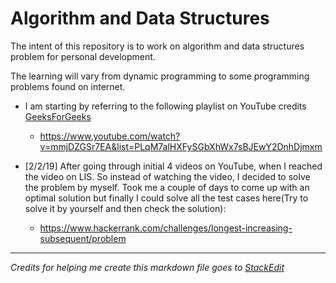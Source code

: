 
# Algorithm and Data Structures
The intent of this repository is to work on algorithm and data structures problem for personal development.

The learning will vary from dynamic programming to some programming problems found on internet.

 - I am starting by referring to the following playlist on YouTube credits [GeeksForGeeks](https://www.geeksforgeeks.org)
	 - https://www.youtube.com/watch?v=mmjDZGSr7EA&list=PLqM7alHXFySGbXhWx7sBJEwY2DnhDjmxm

- [2/2/19] After going through initial 4 videos on YouTube, when I  reached the video on LIS. So instead of watching the video, I decided to solve the problem by myself. Took me a couple of days to come up with an optimal solution but finally I could solve all the test cases here(Try to solve it by yourself and then check the solution):
	- https://www.hackerrank.com/challenges/longest-increasing-subsequent/problem
---
*Credits for helping me create this markdown file goes to [StackEdit](https://stackedit.io)*
